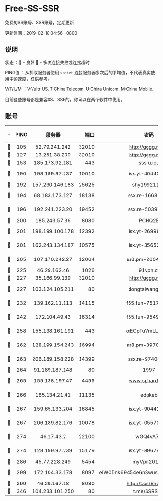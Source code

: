 # Free-SS-SSR

免费的SS账号、SSR账号，定期更新

更新时间：2019-02-18 04:56 +0800

## 说明

状态     ：🙂 - 良好 🙁 - 多次连接失败或连接超时

PING值   ：从抓取服务器使用 `socket` 连接服务器多次后的平均值，不代表真实使用中的速度，仅供参考。

V/T/U/M  ：V:Vultr US. T:China Telecom. U:China Unicom. M:China Mobile.

目前这些账号都是兼容SS、SSR的，你可以在两个软件中使用。

## 账号

|-|PING|服务器|端口|密码|加密方式|区域|V/T/U/M|
|:----:|:----:|:-----:|-----:|:----:|:----:|:----:|:----:|
|🙂|105|52.79.241.242|32010|http://gggg.rocks|chacha20|KR|10↑/10↑/10↑/10↑|
|🙂|127|13.251.38.209|32010|http://gggg.rocks|chacha20|SG|10↑/10↑/10↑/10↑|
|🙂|153|185.173.92.181|443|sssru.icu|rc4-md5|RU|10↑/10↑/10↑/10↑|
|🙂|190|198.199.97.237|10010|isx.yt-40443198|aes-256-cfb|US|10↑/10↑/10↑/10↑|
|🙂|192|157.230.146.183|25625|shy19921124|rc4-md5|US|10↑/10↑/10↑/10↑|
|🙂|194|68.183.173.127|18138|ssx.re-16682458|aes-256-cfb|US|7↑/7↑/7↑/7↑|
|🙂|196|192.241.223.20|19452|ssx.re-50397687|aes-256-cfb|US|7↑/7↑/7↑/7↑|
|🙂|200|185.243.57.36|8080|PCHQ2E|rc4-md5|US|10↑/10↑/10↑/10↑|
|🙂|201|198.199.100.178|12392|isx.yt-26996386|aes-256-cfb|US|10↑/10↑/10↑/10↑|
|🙂|201|162.243.134.187|10575|isx.yt-35652287|aes-256-cfb|US|10↑/10↑/10↑/10↑|
|🙂|205|107.170.242.27|12064|ss8.pm-26048071|aes-256-cfb|US|10↑/10↑/10↑/10↑|
|🙂|225|46.29.162.46|1026|91vpn.cf|rc4-md5|RU|10↑/10↑/10↑/10↑|
|🙂|227|35.166.99.139|32010|http://gggg.rocks|chacha20|US|10↑/10↑/10↑/10↑|
|🙂|227|103.124.105.211|80|dongtaiwang.com|aes-256-cfb|US|10↑/10↑/10↑/10↑|
|🙂|232|139.162.11.113|14115|f55.fun-75179094|aes-256-cfb|SG|10↑/10↑/10↑/10↑|
|🙂|242|172.104.49.43|16314|f55.fun-95495483|aes-256-cfb|SG|7↑/7↑/7↑/7↑|
|🙂|258|155.138.161.191|443|oiECpTuVmLLxk4Ts|aes-256-cfb|US|9↑/10↑/10↑/10↑|
|🙂|262|128.199.154.243|16994|ss8.pm-89707605|aes-256-cfb|SG|10↑/10↑/10↑/10↑|
|🙂|263|206.189.158.228|14399|ssx.re-97404783|aes-256-cfb|SG|7↑/7↑/7↑/7↑|
|🙂|264|91.189.187.148|80|1997|chacha20|US|10↑/10↑/10↑/10↑|
|🙂|265|155.138.197.47|4455|www.sphard.com|aes-256-cfb|US|9↑/10↑/9↑/10↑|
|🙂|266|185.134.21.41|11135|edgkeb|aes-256-cfb|GB|10↑/10↑/10↑/10↑|
|🙂|267|159.65.133.204|16845|isx.yt-90441327|aes-256-cfb|SG|10↑/10↑/10↑/10↑|
|🙂|267|206.189.82.176|10078|isx.yt-05573873|aes-256-cfb|SG|10↑/10↑/10↑/10↑|
|🙂|274|46.17.43.2|22100|wGQ4vA7D|aes-256-gcm|RU|10↑/10↑/10↑/10↑|
|🙂|274|128.199.97.239|15179|isx.yt-89674544|aes-256-cfb|SG|10↑/10↑/10↑/10↑|
|🙂|286|45.77.228.249|5454|myVpn2019[]|rc4-md5|GB|10↑/10↑/10↑/10↑|
|🙂|299|172.104.33.178|8097|eIW0Dnk69454e6nSwuspv9DmS201tQ0D|aes-256-cfb|SG|10↑/10↑/10↑/10↑|
|🙂|299|46.29.167.18|8080|http://t.cn/EhdmTxe|rc4-md5|RU|10↑/10↑/10↑/10↑|
|🙂|346|104.233.101.250|80|t.me/SSRSUB|rc4-md5|CA|10↑/10↑/10↑/10↑|
